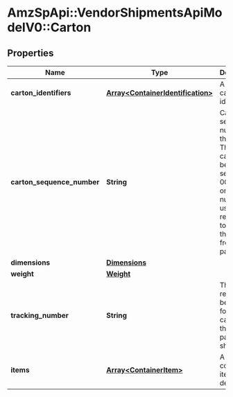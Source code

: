 # AmzSpApi::VendorShipmentsApiModelV0::Carton

## Properties
Name | Type | Description | Notes
------------ | ------------- | ------------- | -------------
**carton_identifiers** | [**Array&lt;ContainerIdentification&gt;**](ContainerIdentification.md) | A list of carton identifiers. | [optional] 
**carton_sequence_number** | **String** | Carton sequence number for the carton. The first carton will be 001, the second 002, and so on. This number is used as a reference to refer to this carton from the pallet level. | 
**dimensions** | [**Dimensions**](Dimensions.md) |  | [optional] 
**weight** | [**Weight**](Weight.md) |  | [optional] 
**tracking_number** | **String** | This is required to be provided for every carton in the small parcel shipments. | [optional] 
**items** | [**Array&lt;ContainerItem&gt;**](ContainerItem.md) | A list of container item details. | 

